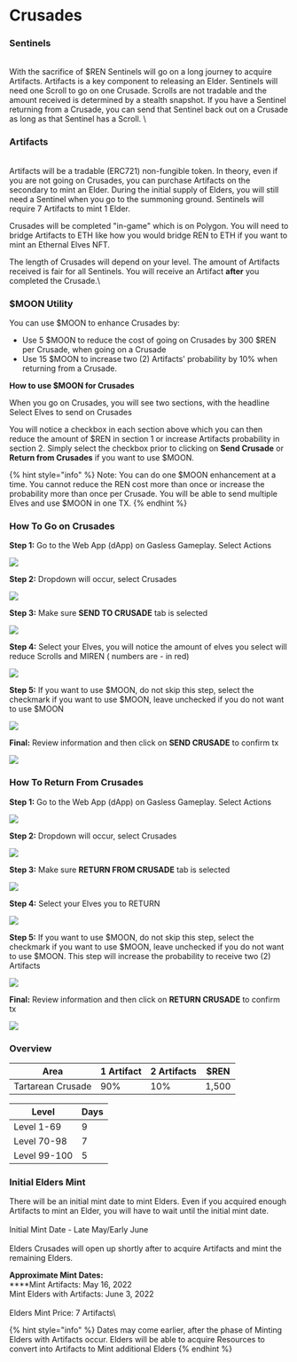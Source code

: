 # Crusades

### **Sentinels**

\
With the sacrifice of $REN Sentinels will go on a long journey to acquire Artifacts.  Artifacts is a key component to releasing an Elder. Sentinels will need one Scroll to go on one Crusade.  Scrolls are not tradable and the amount received is determined by a stealth snapshot. If you have a Sentinel returning from a Crusade, you can send that Sentinel back out on a Crusade as long as that Sentinel has a Scroll.  \


### **Artifacts**&#x20;

\
Artifacts will be a tradable (ERC721) non-fungible token. In theory, even if you are not going on Crusades, you can purchase Artifacts on the secondary to mint an Elder.  During the initial supply of Elders, you will still need a Sentinel when you go to the summoning ground.  Sentinels will require 7 Artifacts to mint 1 Elder.&#x20;

Crusades will be completed "in-game" which is on Polygon.  You will need to bridge Artifacts to ETH like how you would bridge REN to ETH if you want to mint an Ethernal Elves NFT. &#x20;

The length of Crusades will depend on your level.  The amount of Artifacts received is fair for all Sentinels.  You will receive an Artifact **after** you completed the Crusade.\


### **$MOON Utility**

You can use $MOON to enhance Crusades by:

* Use 5 $MOON to reduce the cost of going on Crusades by 300 $REN per Crusade, when going on a Crusade
* Use 15 $MOON to increase two (2) Artifacts' probability by 10% when returning from a Crusade.

**How to use $MOON for Crusades**

When you go on Crusades, you will see two sections, with the headline Select Elves to send on Crusades&#x20;

You will notice a checkbox in each section above which you can then reduce the amount of $REN in section 1 or increase Artifacts probability in section 2.  Simply select the checkbox prior to clicking on **Send Crusade** or **Return from Crusades** if you want to use $MOON.

{% hint style="info" %}
Note: You can do one $MOON enhancement at a time. You cannot reduce the REN cost more than once or increase the probability more than once per Crusade. You will be able to send multiple Elves and use $MOON in one TX.
{% endhint %}

### **How To Go on Crusades**

**Step 1:** Go to the Web App (dApp) on Gasless Gameplay.  Select Actions

![](../.gitbook/assets/Step1Crusades.png)



**Step 2:** Dropdown will occur, select Crusades

![](../.gitbook/assets/Step2Crusades.png)



**Step 3:**  Make sure **SEND TO CRUSADE** tab is selected

![](../.gitbook/assets/Step0Crusades.png)

**Step 4:** Select your Elves, you will notice the amount of elves you select will reduce Scrolls and MIREN ( numbers are - in red)

![](../.gitbook/assets/Step3SelectElves.png)



**Step 5:** If you want to use $MOON, do not skip this step, select the checkmark if you want to use $MOON, leave unchecked if you do not want to use $MOON

![](../.gitbook/assets/Step4UseMOON.png)



**Final:** Review information and then click on **SEND CRUSADE** to confirm tx

![](<../.gitbook/assets/Send Crusades.png>)

### **How To Return From Crusades**

**Step 1:** Go to the Web App (dApp) on Gasless Gameplay.  Select Actions

![](../.gitbook/assets/Step1Crusades.png)

**Step 2:** Dropdown will occur, select Crusades

![](../.gitbook/assets/Step2Crusades.png)



**Step 3:**  Make sure **RETURN FROM CRUSADE** tab is selected

![](../.gitbook/assets/Step1ReturnFromCrusades.png)

**Step 4:** Select your Elves you to RETURN

![](../.gitbook/assets/ReturnFromCrusades\_SelectElves.png)

**Step 5:** If you want to use $MOON, do not skip this step, select the checkmark if you want to use $MOON, leave unchecked if you do not want to use $MOON. This step will increase the probability to receive two (2) Artifacts&#x20;

![](../.gitbook/assets/ReturnFromCrusades\_UseMOON.png)

**Final:** Review information and then click on **RETURN CRUSADE** to confirm tx

![](../.gitbook/assets/ReturnFromCrusades\_Confirm.png)

### Overview

| Area              | 1 Artifact | 2 Artifacts | $REN  |
| ----------------- | ---------- | ----------- | ----- |
| Tartarean Crusade | 90%        | 10%         | 1,500 |

| Level        | Days |
| ------------ | ---- |
| Level 1-69   | 9    |
| Level 70-98  | 7    |
| Level 99-100 | 5    |

### **Initial Elders Mint**

There will be an initial mint date to mint Elders.  Even if you acquired enough Artifacts to mint an Elder, you will have to wait until the initial mint date.\
\
Initial Mint Date - Late May/Early June\
\
Elders Crusades will open up shortly after to acquire Artifacts and mint the remaining Elders.

**Approximate Mint Dates:** \
****Mint Artifacts:  May 16, 2022\
Mint Elders with Artifacts: June 3, 2022\
\
Elders Mint Price: 7 Artifacts\


{% hint style="info" %}
Dates may come earlier, after the phase of Minting Elders with Artifacts occur. Elders will be able to acquire Resources to convert into Artifacts to Mint additional Elders
{% endhint %}
